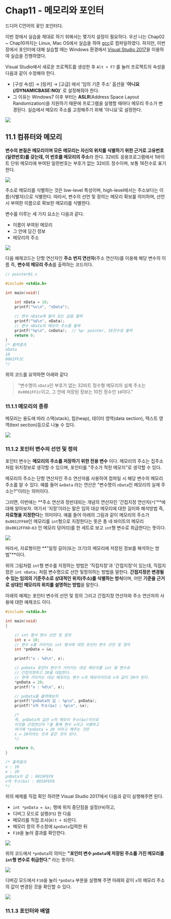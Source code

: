 # Chap11 - 메모리와 포인터

드디어 C언어의 꽃인 포인터다. 

이번 장에서 실습을 제대로 하기 위해서는 몇가지 설정이 필요하다. 우선 나는 Chap02 ~ Chap10까지는 Linux, Mac OS에서 실습을 하여 [gcc](https://gcc.gnu.org/)로 컴파일하였다. 하지만, 이번 장에서 포인터에 대해 실습할 때는 Windows 환경에서 [Visual Studio 2017](https://www.visualstudio.com/ko/downloads/)을 이용하여 실습을 진행하였다. 

Visual Studio에서 새로운 프로젝트를 생성한 후 `Alt + F7` 를 눌러 프로젝트의 속성을 다음과 같이 수정해야 한다.

- [구성 속성] → [링커] → [고급] 에서 '임의 기준 주소' 옵션을 '**아니요(/DYNAMICBASE:NO)**' 로 설정해줘야 한다.
- 그 이유는 Windows7 이후 부터는 **ASLR**(Address Space Layout Randomization)을 지원하기 때문에 프로그램을 실행할 때마다 메모리 주소가 변경된다. 실습에서 메모리 주소를 고정해주기 위해 '아니요'로 설정한다.

![](./images/setting.png)





## 11.1 컴퓨터와 메모리

**변수의 본질은 메모리이며 모든 메모리는 자신의 위치를 식별하기 위한 근거로 고유번호(일련번호)를 갖는데, 이 번호를 메모리의 주소**라 한다. 32비트 응용프로그램에서 1바이트 단위 메모리에 부여된 일련번호는 부호가 없는 32비트 정수이며, 보통 16진수로 표기한다.

![](./images/cell.png)



주소로 메모리를 식별하는 것은 low-level 특성이며, high-level에서는 주소보다는 이름(식별자)으로 식별한다. 따라서, 변수의 선언 및 정의는 메모리 확보를 의미하며, 선언 시 부여한 이름으로 확보한 메모리를 식별한다.

변수를 이루는 세 가지 요소는 다음과 같다. 

- 이름이 부여된 메모리
- 그 안에 담긴 정보
- 메모리의 주소

![](./images/memory.png)



다음 예제코드는 단항 연산자인 **주소 번지 연산자**(주소 연산자)를 이용해 해당 변수의 이름 즉, **변수의 메모리 주소**를 출력하는 코드이다.

```c
// pointer01.c

#include <stdio.h>

int main(void){
    
    int nData = 10;
    printf("%s\n", "nData");

    // 변수 nData에 들어 있는 값을 출력
    printf("%d\n", nData);
    // 변수 nData의 메모리 주소를 출력
    printf("%p\n", &nData);  // %p: pointer, 16진수로 출력
    return 0;
}
/* 출력결과
nData
10
0061FF2C
*/
```



위의 코드를 요약하면 아래와 같다

> "변수명이 `nData`인 부호가 없는 32비트 정수형 메모리의 실제 주소는 `0x0061FF2c`이고, 그 안에 저장된 정보는 10진 정수인 `10`이다."



### 11.1.1 메모리의 종류

메모리는 용도에 따라 스택(stack), 힙(heap), 데이터 영역(data section), 텍스트 영역(text section)등으로 나눌 수 있다.

![](./images/memory_structure.png)



### 11.1.2 포인터 변수의 선언 및 정의

포인터 변수는 **메모리의 주소를 저장하기 위한 전용 변수** 이다. 메모리의 주소는 집주소처럼 위치정보로 생각할 수 있으며, 포인터를 "주소가 적힌 메모지"로 생각할 수 있다.

메모리의 주소는 단항 연산자인 주소 연산자를 사용하여 컴파일 시 해당 변수의 메모리 주소를 알 수 있다. 예를 들어 `&nData` 라는 연산은 "변수명이 `nData`인 메모리의 실제 주소는?"이라는 의미이다. 

그러면, 이번에는 **주소 연산과 정반대되는 개념의 연산자인 '간접지정 연산자(`*`)'**에 대해 알아보자. 여기서 '지정'이라는 말은 임의 대상 메모리에 대한 길이와 해석방법 즉, **자료형을 지정한다**는 의미이다. 예를 들어 아래의 그림과 같이 메모리의 주소가 `0x0012FF60`인 메모리를 `int`형으로 지정한다는 뜻은 총 네 바이트의 메모리(`0x0012FF60~63` 인 메모리 덩어리)를 한 세트로 보고 `int`형 변수로 취급한다는 뜻이다.

![](./images/pointer01.png)



따라서, 자료형이란 **"일정 길이(또는 크기)의 메모리에 저장된 정보를 해석하는 방법"**이다.

위의 그림처럼 `int`형 변수를 지정하는 방법은 '직접지정'과 '간접지정'이 있는데, 직접지정은 `int nData;` 처럼 변수명으로 선언 및정의하는 방법을 말한다. **간접지정은 변경될 수 있는 임의의 기준주소로 상대적인 위치(주소)를 식별하는 방식**이며, 어떤 **기준을 근거로 상대인 메모리의 위치를 설명하는 방법**을 말한다.

아래의 예제는 포인터 변수의 선언 및 정의 그리고 간접지정 연산자와 주소 연산자의 사용에 대한 예제코드 이다.

```c
#include <stdio.h>

int main(void)
{

    // int 형식 변수 선언 및 정의
    int x = 10;
    // 변수 x를 가리키는 int 형식에 대한 포인터 변수 선언 및 정의
    int *pnData = &x;

    printf("x : %d\n", x);

    // pnData 포인터 변수가 가리키는 대상 메모리를 int 형 변수로
    // 간접지정하고 20을 대입한다.
    // 현재 가리키는 대상 메모리는 변수 x의 메모리이므로 x의 값이 20이 된다.
    *pnData = 20;
    printf("x : %d\n", x);

    // pnData를 출력해보자
    printf("pnData의 값 : %p\n", pnData);
    printf("x의 주소(&x) : %p\n", &x);

    /* 
    즉, pnData의 값은 x의 메모리 주소(&x)이므로 
    이것을 간접연산자 *를 통해 변수 x라고 식별하고
    여기에 *pnData = 20 이라고 해주는 것은
    x = 20이라는 것과 같은 것이 된다.
    */

    return 0;
}

/* 출력결과
x : 10
x : 20
pnData의 값 : 0019FEF8
x의 주소(&x) : 0019FEF8
*/
```



위의 예제를 직접 확인 하려면 Visual Studio 2017에서 다음과 같이 실행해주면 된다.

- `int *pnData = &x;` 행에 위치 중단점을 설정(`F9`)하고,
- 디버그 모드로 실행(`F5`) 한 다음
- 메모리를 직접 조사(`Alt + 6`)한다.
- 메모리 창의 주소창에 `&pnData`입력한 뒤
- `F10`을 눌러 결과를 확인한다.

![](./images/pointer02.png)



위의 코드에서 `*pnData`의 의미는 **"포인터 변수 `pnData`에 저장된 주소를 가진 메모리를 `int`형 변수로 취급한다."** 라는 뜻이다. 

![](./images/pointer04.png)



디버깅 모드에서 `F10`을 눌러 `*pnData` 부분을 실행해 주면 아래와 같이 `x`의 메모리 주소의 값이 변경된 것을 확인할 수 있다.

![](./images/pointer03.png)



### 11.1.3 포인터와 배열

